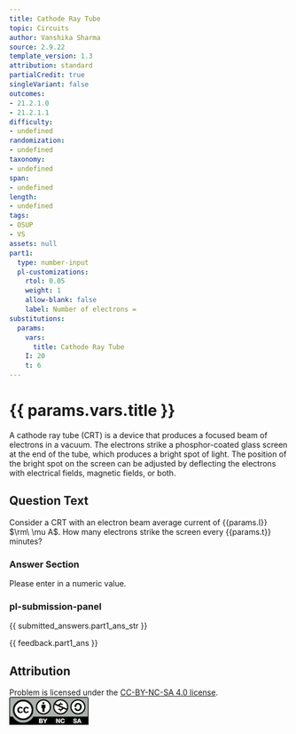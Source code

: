 ```yaml
---
title: Cathode Ray Tube
topic: Circuits
author: Vanshika Sharma
source: 2.9.22
template_version: 1.3
attribution: standard
partialCredit: true
singleVariant: false
outcomes:
- 21.2.1.0
- 21.2.1.1
difficulty:
- undefined
randomization:
- undefined
taxonomy:
- undefined
span:
- undefined
length:
- undefined
tags:
- OSUP
- VS
assets: null
part1:
  type: number-input
  pl-customizations:
    rtol: 0.05
    weight: 1
    allow-blank: false
    label: Number of electrons =
substitutions:
  params:
    vars:
      title: Cathode Ray Tube
    I: 20
    t: 6
---
```

# {{ params.vars.title }}
A cathode ray tube (CRT) is a device that produces a focused beam of electrons in a vacuum.
The electrons strike a phosphor-coated glass screen at the end of the tube, which produces a bright spot of light.
The position of the bright spot on the screen can be adjusted by deflecting the electrons with electrical fields, magnetic fields, or both.

## Question Text

Consider a CRT with an electron beam average current of {{params.I}} $\rm\ \mu A$.
How many electrons strike the screen every {{params.t}} minutes?

### Answer Section

Please enter in a numeric value.

### pl-submission-panel

{{ submitted_answers.part1_ans_str }}

{{ feedback.part1_ans }}

## Attribution

Problem is licensed under the [CC-BY-NC-SA 4.0 license](https://creativecommons.org/licenses/by-nc-sa/4.0/).<br> ![The Creative Commons 4.0 license requiring attribution-BY, non-commercial-NC, and share-alike-SA license.](https://raw.githubusercontent.com/firasm/bits/master/by-nc-sa.png)
